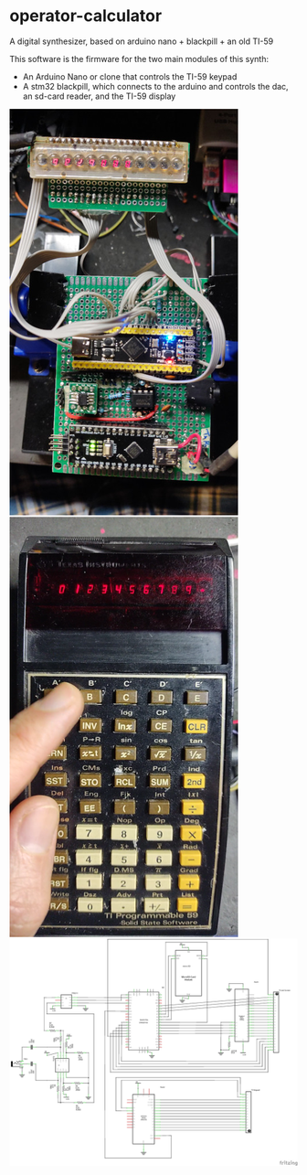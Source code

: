 # operator-calculator
A digital synthesizer, based on arduino nano + blackpill + an old TI-59

This software is the firmware for the two main modules of this synth:

* An Arduino Nano or clone that controls the TI-59 keypad
* A stm32 blackpill, which connects to the arduino and controls the dac, an sd-card reader, and the TI-59 display

![operator-calculator internal circuits](doc/IMG_20220205_153959.jpg)
![operator-calculator fully assembled](doc/2022-11-05_10-30.png)
![operator-calculator schematics](doc/operator-calculator_schem.png)

